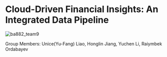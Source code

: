 # Cloud-Driven Financial Insights: An Integrated Data Pipeline 

![ba882_team9](https://github.com/user-attachments/assets/9ceb29a6-9bcd-4c0d-983a-b44af1b9762e)


Group Members: Unice(Yu-Fang) Liao, Honglin Jiang, Yuchen Li, Raiymbek Ordabayev

